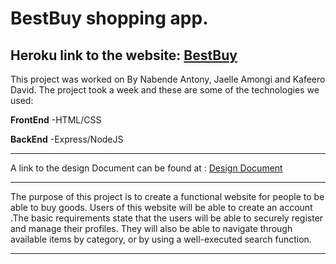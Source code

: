 # BestBuy shopping app.
## Heroku link to the website: [BestBuy](https://bestbuy-outboxedu.herokuapp.com/)

This project was worked on By Nabende Antony, Jaelle Amongi and Kafeero David.
The project took a week and these are some of the technologies we used:
>
**FrontEnd**
 -HTML/CSS
 
**BackEnd**
  -Express/NodeJS
  
  ---
  
 A link to the design Document can be found at : [Design Document](https://docs.google.com/document/d/1acyC4W7kW2cNdZa6hAsyGnqRSI-vCdcP-0t-5Jq5w_s/edit?usp=sharing)

---
The purpose of this project is to create a functional website for people to be able
to buy goods. Users of this website will be able to create an account .The basic
requirements state that the users will be able to securely register and manage
their profiles. They will also be able to navigate through available items by
category, or by using a well-executed search function.

---




